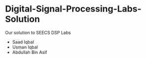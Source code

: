 # Digital-Signal-Processing-Labs-Solution
Our solution to SEECS DSP Labs

- Saad Iqbal
- Usman Iqbal
- Abdullah Bin Asif
